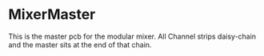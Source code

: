 # MixerMaster
This is the master pcb for the modular mixer.
All Channel strips daisy-chain and the master sits at the end of that chain.
